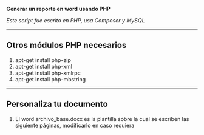 **Generar un reporte en word usando PHP**

*Este script fue escrito en PHP, usa Composer y MySQL*

---

## Otros módulos PHP necesarios

1. apt-get install php-zip 
2. apt-get install php-xml
3. apt-get install php-xmlrpc 
4. apt-get install php-mbstring

---

## Personaliza tu documento

1. El word archivo_base.docx es la plantilla sobre la cual se escriben las siguiente páginas, modificarlo en caso requiera
